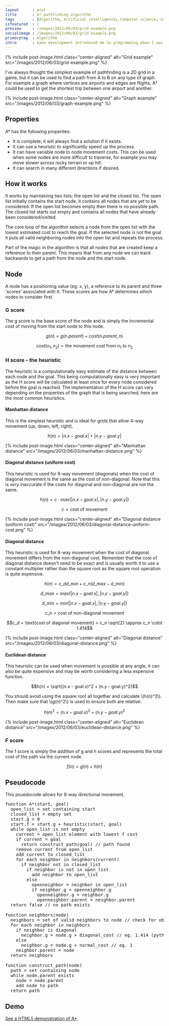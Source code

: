 ```yaml
---
layout      : post
title       : A* pathfinding algorithm
tags        : [Algorithm, Artificial intelligence, Computer science, Graph, Pathfinding, Searching]
isfeatured  : 1
preview     : /images/2012/06/03/grid-example.png
socialimage : /images/2012/06/03/grid-example.png
primarytag  : Algorithm
intro       : Game development introduced me to programming when I was around 10, and I've loved it ever since. One of the first formal algorithms I learned before entering university was A* (pronounced A-star), and I really had a great time doing so. It is one of the most widely used pathfinding algorithms and it's likely the one you'd be introduced to first when approaching the subject of pathfinding. A pathfinding algorithm takes a start point (also referred to as a node) and a goal and attempts to make the shortest path between the two given possible obstacles blocking the way.
---
```


{% include post-image.html class="center-aligned" alt="Grid example" src="/images/2012/06/03/grid-example.png" %}

I've always thought the simplest example of pathfinding is a 2D grid in a game, but it can be used to find a path from A to B on any type of graph. For example a graph where vertices are airports and edges are flights, A\* could be used to get the shortest trip between one airport and another.

{% include post-image.html class="center-aligned" alt="Graph example" src="/images/2012/06/03/graph-example.png" %}

## Properties

A* has the following properties:

- It is complete; it will always find a solution if it exists.
- It can use a heuristic to significantly speed up the process.
- It can have variable node to node movement costs. This can be used when some nodes are more difficult to traverse, for example you may move slower across rocky terrain or up hill.
- It can search in many different directions if desired.

## How it works

It works by maintaining two lists; the open list and the closed list. The open list initially contains the start node, it contains all nodes that are yet to be considered. If the open list becomes empty then there is no possible path. The closed list starts out empty and contains all nodes that have already been considered/visited.

The core loop of the algorithm selects a node from the open list with the lowest estimated cost to reach the goal. If the selected node is not the goal it puts all valid neighboring nodes into the open list and repeats the process.

Part of the magic in the algorithm is that all nodes that are created keep a reference to their parent. This means that from any node we can track backwards to get a path from the node and the start node.

## Node

A node has a positioning value (eg. x, y), a reference to its parent and three 'scores' associated with it. These scores are how A* determines which nodes to consider first.

### G score

The g score is the base score of the node and is simply the incremental cost of moving from the start node to this node.

$$g(n) = g(n.parent) + cost(n.parent, n)$$

$$cost(n_1, n_2) = \text{the movement cost from }n_1\text{ to }n_2$$

### H score - the heuristic

The heuristic is a computationally easy estimate of the distance between each node and the goal. This being computationally easy is very important as the H score will be calculated at least once for every node considered before the goal is reached. The implementation of the H score can vary depending on the properties of the graph that is being searched, here are the most common heuristics.

#### Manhattan distance

This is the simplest heuristic and is ideal for grids that allow 4-way movement (up, down, left, right).

$$h(n) = |n.x - goal.x| + |n.y - goal.y|$$

{% include post-image.html class="center-aligned" alt="Manhattan distance" src="/images/2012/06/03/manhattan-distance.png" %}

#### Diagonal distance (uniform cost)

This heuristic is used for 8-way movement (diagonals) when the cost of diagonal movement is the same as the cost of non-diagonal. Note that this is *very* inaccurate if the costs for diagonal and non-diagonal are not the same.

$$h(n) = c\cdot max(|n.x - goal.x|, |n.y - goal.y|)$$

$$c = \text{cost of movement}$$

{% include post-image.html class="center-aligned" alt="Diagonal distance (uniform cost)" src="/images/2012/06/03/diagonal-distance-uniform-cost.png" %}

#### Diagonal distance

This heuristic is used for 8-way movement when the cost of diagonal movement differs from the non-diagonal cost. Remember that the cost of diagonal distance doesn't need to be exact and is usually worth it to use a constant multiplier rather than the square root as the square root operation is quite expensive.

$$h(n) = c\_d d\_{min} + c\_n ( d\_{max} - d\_{min})$$

$$d\_{max} = max(|n.x - goal.x|, |n.y - goal.y|)$$

$$d\_{min} = min(|n.x - goal.x|, |n.y - goal.y|)$$

$$c\_n = \text{cost of non-diagonal movement}$$

$$c_d = \text{cost of diagonal movement} = c_n \sqrt{2} \approx c_n \cdot 1.414$$

{% include post-image.html class="center-aligned" alt="Diagonal distance" src="/images/2012/06/03/diagonal-distance.png" %}

#### Euclidean distance

This heuristic can be used when movement is possible at any angle, it can also be quite expensive and may be worth considering a less expensive function.

$$h(n) = \sqrt{(n.x - goal.x)^2 + (n.y - goal.y)^2}$$

You should avoid using the square root all together and calculate \\(h(n)^2\\). Then make sure that \\(g(n)^2\\) is used to ensure both are relative.

$$h(n)^2 = (n.x - goal.x)^2 + (n.y - goal.y)^2$$

{% include post-image.html class="center-aligned" alt="Euclidean distance" src="/images/2012/06/03/euclidean-distance.png" %}

### F score

The f score is simply the addition of g and h scores and represents the total cost of the path via the current node.

$$f(n) = g(n) + h(n)$$

## Pseudocode

This psuedocode allows for 8-way directional movement.

<pre>
function A*(start, goal)
  open_list = set containing start
  closed_list = empty set
  start.g = 0
  start.f = start.g + heuristic(start, goal)
  while open_list is not empty
    current = open_list element with lowest f cost
    if current = goal
      return construct_path(goal) // path found
    remove current from open_list
    add current to closed_list
    for each neighbor in neighbors(current)
      if neighbor not in closed_list
        if neighbor is not in open_list
          add neighbor to open_list
        else
          openneighbor = neighbor in open_list
          if neighbor.g &lt; openneighbor.g
            openneighbor.g = neighbor.g
            openneighbor.parent = neighbor.parent
  return false // no path exists

function neighbors(node)
  neighbors = set of valid neighbors to node // check for obstacles here
  for each neighbor in neighbors
    if neighbor is diagonal
      neighbor.g = node.g + diagonal_cost // eg. 1.414 (pythagoras)
    else
      neighbor.g = node.g + normal_cost // eg. 1
    neighbor.parent = node
  return neighbors

function construct_path(node)
  path = set containing node
  while node.parent exists
    node = node.parent
    add node to path
  return path
</pre>

## Demo

[See a HTML5 demonstration of A\*][1].

[1]: {{site.baseurl}}/demos/pathfinding-visualiser.html